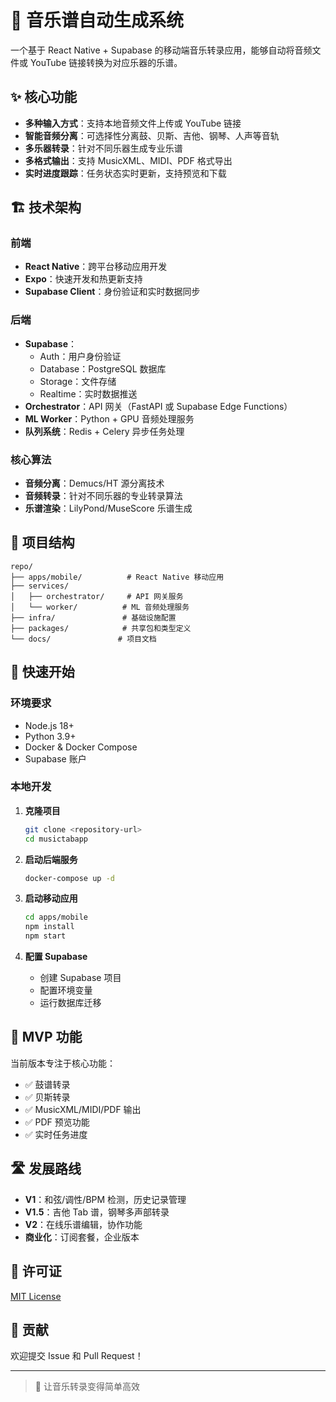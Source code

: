 # 🎼 音乐谱自动生成系统

一个基于 React Native + Supabase 的移动端音乐转录应用，能够自动将音频文件或 YouTube 链接转换为对应乐器的乐谱。

## ✨ 核心功能

- **多种输入方式**：支持本地音频文件上传或 YouTube 链接
- **智能音频分离**：可选择性分离鼓、贝斯、吉他、钢琴、人声等音轨
- **多乐器转录**：针对不同乐器生成专业乐谱
- **多格式输出**：支持 MusicXML、MIDI、PDF 格式导出
- **实时进度跟踪**：任务状态实时更新，支持预览和下载

## 🏗️ 技术架构

### 前端
- **React Native**：跨平台移动应用开发
- **Expo**：快速开发和热更新支持
- **Supabase Client**：身份验证和实时数据同步

### 后端
- **Supabase**：
  - Auth：用户身份验证
  - Database：PostgreSQL 数据库
  - Storage：文件存储
  - Realtime：实时数据推送
- **Orchestrator**：API 网关（FastAPI 或 Supabase Edge Functions）
- **ML Worker**：Python + GPU 音频处理服务
- **队列系统**：Redis + Celery 异步任务处理

### 核心算法
- **音频分离**：Demucs/HT 源分离技术
- **音频转录**：针对不同乐器的专业转录算法
- **乐谱渲染**：LilyPond/MuseScore 乐谱生成

## 📁 项目结构

```
repo/
├── apps/mobile/          # React Native 移动应用
├── services/
│   ├── orchestrator/     # API 网关服务
│   └── worker/          # ML 音频处理服务
├── infra/               # 基础设施配置
├── packages/            # 共享包和类型定义
└── docs/               # 项目文档
```

## 🚀 快速开始

### 环境要求
- Node.js 18+
- Python 3.9+
- Docker & Docker Compose
- Supabase 账户

### 本地开发

1. **克隆项目**
   ```bash
   git clone <repository-url>
   cd musictabapp
   ```

2. **启动后端服务**
   ```bash
   docker-compose up -d
   ```

3. **启动移动应用**
   ```bash
   cd apps/mobile
   npm install
   npm start
   ```

4. **配置 Supabase**
   - 创建 Supabase 项目
   - 配置环境变量
   - 运行数据库迁移

## 🎯 MVP 功能

当前版本专注于核心功能：
- ✅ 鼓谱转录
- ✅ 贝斯转录  
- ✅ MusicXML/MIDI/PDF 输出
- ✅ PDF 预览功能
- ✅ 实时任务进度

## 🛣️ 发展路线

- **V1**：和弦/调性/BPM 检测，历史记录管理
- **V1.5**：吉他 Tab 谱，钢琴多声部转录
- **V2**：在线乐谱编辑，协作功能
- **商业化**：订阅套餐，企业版本

## 📄 许可证

[MIT License](LICENSE)

## 🤝 贡献

欢迎提交 Issue 和 Pull Request！

---

> 🎵 让音乐转录变得简单高效
